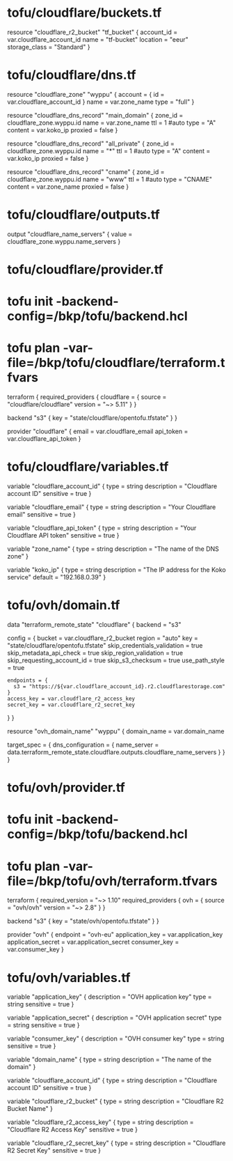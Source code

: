 # tofu/cloudflare/buckets.tf
resource "cloudflare_r2_bucket" "tf_bucket" {
  account_id    = var.cloudflare_account_id
  name          = "tf-bucket"
  location      = "eeur"
  storage_class = "Standard"
}

# tofu/cloudflare/dns.tf
resource "cloudflare_zone" "wyppu" {
  account = {
    id = var.cloudflare_account_id
  }
  name = var.zone_name
  type = "full"
}

resource "cloudflare_dns_record" "main_domain" {
  zone_id = cloudflare_zone.wyppu.id
  name    = var.zone_name
  ttl     = 1 #auto
  type    = "A"
  content = var.koko_ip
  proxied = false
}

resource "cloudflare_dns_record" "all_private" {
  zone_id = cloudflare_zone.wyppu.id
  name    = "*"
  ttl     = 1 #auto
  type    = "A"
  content = var.koko_ip
  proxied = false
}

resource "cloudflare_dns_record" "cname" {
  zone_id = cloudflare_zone.wyppu.id
  name    = "www"
  ttl     = 1 #auto
  type    = "CNAME"
  content = var.zone_name
  proxied = false
}

# tofu/cloudflare/outputs.tf
output "cloudflare_name_servers" {
  value = cloudflare_zone.wyppu.name_servers
}

# tofu/cloudflare/provider.tf
# tofu init -backend-config=/bkp/tofu/backend.hcl
# tofu plan -var-file=/bkp/tofu/cloudflare/terraform.tfvars

terraform {
  required_providers {
    cloudflare = {
      source  = "cloudflare/cloudflare"
      version = "~> 5.11"
    }
  }

  backend "s3" {
    key = "state/cloudflare/opentofu.tfstate"
  }
}

provider "cloudflare" {
  email     = var.cloudflare_email
  api_token = var.cloudflare_api_token
}

# tofu/cloudflare/variables.tf
variable "cloudflare_account_id" {
  type        = string
  description = "Cloudflare account ID"
  sensitive   = true
}

variable "cloudflare_email" {
  type        = string
  description = "Your Cloudflare email"
  sensitive   = true
}

variable "cloudflare_api_token" {
  type        = string
  description = "Your Cloudflare API token"
  sensitive   = true
}

variable "zone_name" {
  type        = string
  description = "The name of the DNS zone"
}

variable "koko_ip" {
  type        = string
  description = "The IP address for the Koko service"
  default     = "192.168.0.39"
}

# tofu/ovh/domain.tf
data "terraform_remote_state" "cloudflare" {
  backend = "s3"

  config = {
    bucket                      = var.cloudflare_r2_bucket
    region                      = "auto"
    key                         = "state/cloudflare/opentofu.tfstate"
    skip_credentials_validation = true
    skip_metadata_api_check     = true
    skip_region_validation      = true
    skip_requesting_account_id  = true
    skip_s3_checksum            = true
    use_path_style              = true

    endpoints = {
      s3 = "https://${var.cloudflare_account_id}.r2.cloudflarestorage.com"
    }
    access_key = var.cloudflare_r2_access_key
    secret_key = var.cloudflare_r2_secret_key
  }
}

resource "ovh_domain_name" "wyppu" {
  domain_name = var.domain_name

  target_spec = {
    dns_configuration = {
      name_server = data.terraform_remote_state.cloudflare.outputs.cloudflare_name_servers
    }
  }
}

# tofu/ovh/provider.tf
# tofu init -backend-config=/bkp/tofu/backend.hcl
# tofu plan -var-file=/bkp/tofu/ovh/terraform.tfvars

terraform {
  required_version = "~> 1.10"
  required_providers {
    ovh = {
      source  = "ovh/ovh"
      version = "~> 2.8"
    }
  }

  backend "s3" {
    key = "state/ovh/opentofu.tfstate"
  }
}

provider "ovh" {
  endpoint           = "ovh-eu"
  application_key    = var.application_key
  application_secret = var.application_secret
  consumer_key       = var.consumer_key
}

# tofu/ovh/variables.tf
variable "application_key" {
  description = "OVH application key"
  type        = string
  sensitive   = true
}

variable "application_secret" {
  description = "OVH application secret"
  type        = string
  sensitive   = true
}

variable "consumer_key" {
  description = "OVH consumer key"
  type        = string
  sensitive   = true
}

variable "domain_name" {
  type        = string
  description = "The name of the domain"
}

variable "cloudflare_account_id" {
  type        = string
  description = "Cloudflare account ID"
  sensitive   = true
}

variable "cloudflare_r2_bucket" {
  type        = string
  description = "Cloudflare R2 Bucket Name"
}

variable "cloudflare_r2_access_key" {
  type        = string
  description = "Cloudflare R2 Access Key"
  sensitive   = true
}

variable "cloudflare_r2_secret_key" {
  type        = string
  description = "Cloudflare R2 Secret Key"
  sensitive   = true
}